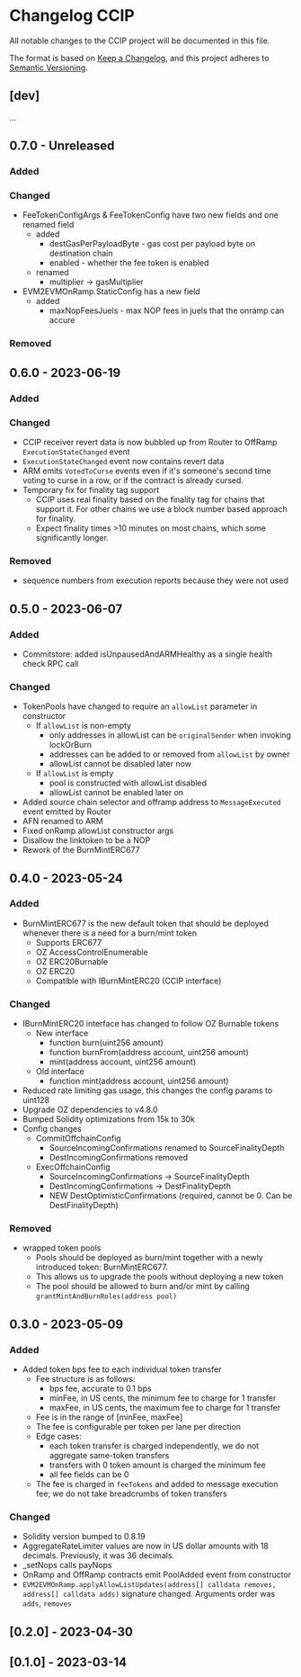 # Changelog CCIP

All notable changes to the CCIP project will be documented in this file.

The format is based on [Keep a Changelog](https://keepachangelog.com/en/1.0.0/),
and this project adheres to [Semantic Versioning](https://semver.org/spec/v2.0.0.html).

<!-- unreleased -->
## [dev]

...
## 0.7.0 - Unreleased

### Added

### Changed

- FeeTokenConfigArgs & FeeTokenConfig have two new fields and one renamed field
  - added
    - destGasPerPayloadByte - gas cost per payload byte on destination chain
    - enabled - whether the fee token is enabled
  - renamed
    - multiplier -> gasMultiplier
- EVM2EVMOnRamp.StaticConfig has a new field
  - added
    - maxNopFeesJuels - max NOP fees in juels that the onramp can accure


### Removed


## 0.6.0 - 2023-06-19

### Added

### Changed
- CCIP receiver revert data is now bubbled up from Router to OffRamp `ExecutionStateChanged` event
- `ExecutionStateChanged` event now contains revert data
- ARM emits `VotedToCurse` events even if it's someone's second time voting to curse in a row, or if the contract is already cursed.
- Temporary fix for finality tag support
  - CCIP uses real finality based on the finality tag for chains that support it. For other chains we use a block number based approach for finality.
  - Expect finality times >10 minutes on most chains, which some significantly longer.  

### Removed

- sequence numbers from execution reports because they were not used 

## 0.5.0 - 2023-06-07

### Added

- Commitstore: added isUnpausedAndARMHealthy as a single health check RPC call

### Changed

- TokenPools have changed to require an `allowList` parameter in constructor
  - If `allowList` is non-empty
    - only addresses in allowList can be `originalSender` when invoking lockOrBurn
    - addresses can be added to or removed from `allowList` by owner
    - allowList cannot be disabled later now
  - If `allowList` is empty
    - pool is constructed with allowList disabled
    - allowList cannot be enabled later on
- Added source chain selector and offramp address to `MessageExecuted` event emitted by Router
- AFN renamed to ARM
- Fixed onRamp allowList constructor args
- Disallow the linktoken to be a NOP
- Rework of the BurnMintERC677

## 0.4.0 - 2023-05-24

### Added

- BurnMintERC677 is the new default token that should be deployed whenever there is a need for a burn/mint token
  - Supports ERC677
  - OZ AccessControlEnumerable
  - OZ ERC20Burnable
  - OZ ERC20
  - Compatible with IBurnMintERC20 (CCIP interface)

### Changed

- IBurnMintERC20 interface has changed to follow OZ Burnable tokens
  - New interface
    - function burn(uint256 amount)
    - function burnFrom(address account, uint256 amount)
    - mint(address account, uint256 amount)
  - Old interface
    - function mint(address account, uint256 amount)
- Reduced rate limiting gas usage, this changes the config params to uint128
- Upgrade OZ dependencies to v4.8.0
- Bumped Solidity optimizations from 15k to 30k
- Config changes
  - CommitOffchainConfig
    - SourceIncomingConfirmations renamed to SourceFinalityDepth
    - DestIncomingConfirmations removed
  - ExecOffchainConfig
    - SourceIncomingConfirmations -> SourceFinalityDepth
    - DestIncomingConfirmations -> DestFinalityDepth
    - NEW DestOptimisticConfirmations (required, cannot be 0. Can be DestFinalityDepth)

### Removed

- wrapped token pools
  - Pools should be deployed as burn/mint together with a newly introduced token: BurnMintERC677.
  - This allows us to upgrade the pools without deploying a new token
  - The pool should be allowed to burn and/or mint by calling `grantMintAndBurnRoles(address pool)`


## 0.3.0 - 2023-05-09

### Added
- Added token bps fee to each individual token transfer
  - Fee structure is as follows:
    - bps fee, accurate to 0.1 bps
    - minFee, in US cents, the minimum fee to charge for 1 transfer
    - maxFee, in US cents, the maximum fee to charge for 1 transfer
  - Fee is in the range of [minFee, maxFee] 
  - The fee is configurable per token per lane per direction
  - Edge cases:
    - each token transfer is charged independently, we do not aggregate same-token transfers
    - transfers with 0 token amount is charged the minimum fee
    - all fee fields can be 0
  - The fee is charged in `feeTokens` and added to message execution fee; we do not take breadcrumbs of token transfers

### Changed

- Solidity version bumped to 0.8.19
- AggregateRateLimiter values are now in US dollar amounts with 18 decimals. Previously, it was 36 decimals.
- _setNops calls payNops 
- OnRamp and OffRamp contracts emit PoolAdded event from constructor 
- `EVM2EVMOnRamp.applyAllowListUpdates(address[] calldata removes, address[] calldata adds)` signature changed. Arguments order was `adds`, `removes`

## [0.2.0] - 2023-04-30
## [0.1.0] - 2023-03-14
